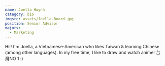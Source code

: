 ```yaml
---
name: Joella Huynh
category: bio
imgsrc: assets/Joella-Board.jpg
position: Senior Advisor
majors:
  - Marketing
---
```

Hi!! I'm Joella, a Vietnamese-American who likes Taiwan & learning Chinese (among other languages). In my free time, I like to draw and watch anime! 台灣NO 1 :)
